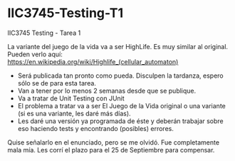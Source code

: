 # IIC3745-Testing-T1
IIC3745 Testing - Tarea 1

La variante del juego de la vida va a ser HighLife. Es muy similar al original. Pueden verlo aquí: https://en.wikipedia.org/wiki/Highlife_(cellular_automaton)

- Será publicada tan pronto como pueda. Disculpen la tardanza, espero sólo se de para esta tarea.
- Van a tener por lo menos 2 semanas desde que se publique.
- Va a tratar de Unit Testing con JUnit
- El problema a tratar va a ser El Juego de la Vida original o una variante (si es una variante, les daré más días).
- Les daré una versión ya programada de éste y deberán trabajar sobre eso haciendo tests y encontrando (posibles) errores.

Quise señalarlo en el enunciado, pero se me olvidó. Fue completamente mala mía. Les corrí el plazo para el 25 de Septiembre para compensar.
